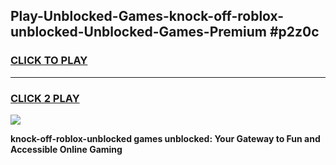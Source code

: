 
## Play-Unblocked-Games-knock-off-roblox-unblocked-Unblocked-Games-Premium #p2z0c
<h3>
<a href="https://premium.freeplayer.one?title=knock-off-roblox-unblocked&ref=12M">CLICK TO PLAY</a></h3>
<hr>

<h3>
<a href="https://premium.freeplayer.one?title=knock-off-roblox-unblocked&ref=12M">CLICK 2 PLAY</a>
  
</h3>

<a href="https://premium.freeplayer.one?title=knock-off-roblox-unblocked&ref=12M"><img src="https://clearcache.store/games.png"></a>


**knock-off-roblox-unblocked games unblocked: Your Gateway to Fun and Accessible Online Gaming**
